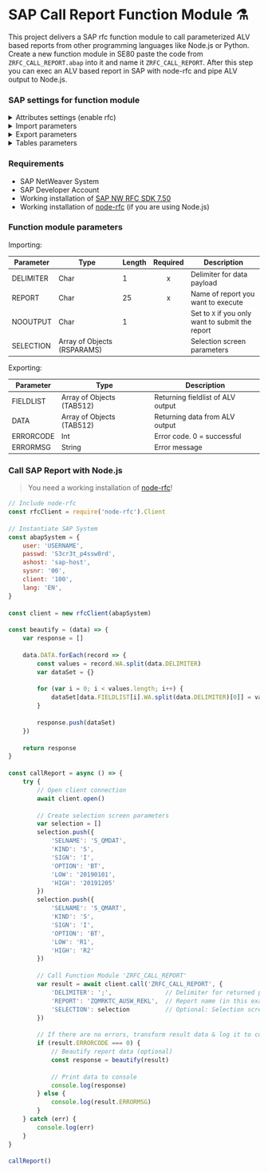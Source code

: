 # SAP Call Report Function Module ⚗️

This project delivers a SAP rfc function module to call parameterized ALV based reports from other programming languages like Node.js or Python.
Create a new function module in SE80 paste the code from `ZRFC_CALL_REPORT.abap` into it and name it `ZRFC_CALL_REPORT`. After this step you can exec an ALV based report in SAP with node-rfc and pipe ALV output to Node.js.


### SAP settings for function module

<details>
	<summary>Attributes settings (enable rfc)</summary>
	<img src="/screenshots/enable_rfc.png" alt="Enable RFC" />
</details>

<details>
	<summary>Import parameters</summary>
	<img src="/screenshots/import_parameters.png" alt="Enable RFC" />
</details>

<details>
	<summary>Export parameters</summary>
	<img src="/screenshots/export_parameters.png" alt="Enable RFC" />
</details>

<details>
	<summary>Tables parameters</summary>
	<img src="/screenshots/tables_parameters.png" alt="Enable RFC" />
</details>

### Requirements

- SAP NetWeaver System
- SAP Developer Account
- Working installation of [SAP NW RFC SDK 7.50](https://support.sap.com/en/product/connectors/nwrfcsdk.html)
- Working installation of [node-rfc](https://github.com/SAP/node-rfc) (if you are using Node.js)

### Function module parameters

Importing:

| Parameter | Type                        | Length | Required | Description                                      |
| --------- | --------------------------- | ------ | :------: | ------------------------------------------------ |
| DELIMITER | Char                        | 1      | x        | Delimiter for data payload                       |
| REPORT    | Char                        | 25     | x        | Name of report you want to execute               |
| NOOUTPUT  | Char                        | 1      |          | Set to `X` if you only want to submit the report |
| SELECTION | Array of Objects (RSPARAMS) |        |          | Selection screen parameters                      |

Exporting:

| Parameter | Type                      | Description                       |
| --------- | ------------------------- | --------------------------------- |
| FIELDLIST | Array of Objects (TAB512) | Returning fieldlist of ALV output |
| DATA      | Array of Objects (TAB512) | Returning data from ALV output    |
| ERRORCODE | Int                       | Error code. 0 = successful        |
| ERRORMSG  | String                    | Error message                     |

### Call SAP Report with Node.js

> You need a working installation of [node-rfc](https://github.com/SAP/node-rfc)!

```javascript
// Include node-rfc
const rfcClient = require('node-rfc').Client

// Instantiate SAP System
const abapSystem = {
	user: 'USERNAME',
	passwd: 'S3cr3t_p4ssw0rd',
	ashost: 'sap-host',
	sysnr: '00',
	client: '100',
	lang: 'EN',
}

const client = new rfcClient(abapSystem)

const beautify = (data) => {
	var response = []

	data.DATA.forEach(record => {
		const values = record.WA.split(data.DELIMITER)
		var dataSet = {}

		for (var i = 0; i < values.length; i++) {
			dataSet[data.FIELDLIST[i].WA.split(data.DELIMITER)[0]] = values[i]
		}

		response.push(dataSet)
	})

	return response
}

const callReport = async () => {
	try {
		// Open client connection
		await client.open()

		// Create selection screen parameters
		var selection = []
		selection.push({
			'SELNAME': 'S_QMDAT',
			'KIND': 'S',
			'SIGN': 'I',
			'OPTION': 'BT',
			'LOW': '20190101',
			'HIGH': '20191205'
		})
		selection.push({
			'SELNAME': 'S_QMART',
			'KIND': 'S',
			'SIGN': 'I',
			'OPTION': 'BT',
			'LOW': 'R1',
			'HIGH': 'R2'
		})

		// Call Function Module 'ZRFC_CALL_REPORT'
		var result = await client.call('ZRFC_CALL_REPORT', {
			'DELIMITER': ';',				// Delimiter for returned payload
			'REPORT': 'ZQMRKTC_AUSW_REKL',	// Report name (in this example a custom report)
			'SELECTION': selection			// Optional: Selection screen parameters
		})

		// If there are no errors, transform result data & log it to console
		if (result.ERRORCODE === 0) {
			// Beautify report data (optional)
			const response = beautify(result)

			// Print data to console
			console.log(response)
		} else {
			console.log(result.ERRORMSG)
		}
	} catch (err) {
		console.log(err)
	}
}

callReport()
```
